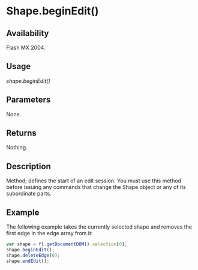 # Shape.beginEdit()

## Availability

Flash MX 2004.

## Usage

*shape.beginEdit()*

## Parameters

None.

## Returns

Nothing.

## Description

Method; defines the start of an edit session. You must use this method before issuing any commands that change the Shape object or any of its subordinate parts.

## Example

The following example takes the currently selected shape and removes the first edge in the edge array from it:

```javascript
var shape = fl.getDocumentDOM().selection[0];
shape.beginEdit();
shape.deleteEdge(0);
shape.endEdit();
```
